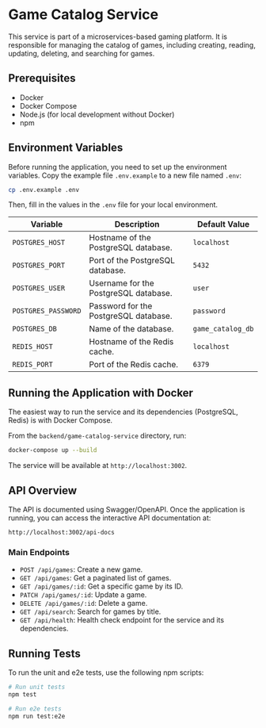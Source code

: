 # Game Catalog Service

This service is part of a microservices-based gaming platform. It is responsible for managing the catalog of games, including creating, reading, updating, deleting, and searching for games.

## Prerequisites

- Docker
- Docker Compose
- Node.js (for local development without Docker)
- npm

## Environment Variables

Before running the application, you need to set up the environment variables. Copy the example file `.env.example` to a new file named `.env`:

```bash
cp .env.example .env
```

Then, fill in the values in the `.env` file for your local environment.

| Variable          | Description                              | Default Value     |
| ----------------- | ---------------------------------------- | ----------------- |
| `POSTGRES_HOST`   | Hostname of the PostgreSQL database.     | `localhost`       |
| `POSTGRES_PORT`   | Port of the PostgreSQL database.         | `5432`            |
| `POSTGRES_USER`   | Username for the PostgreSQL database.    | `user`            |
| `POSTGRES_PASSWORD` | Password for the PostgreSQL database.    | `password`        |
| `POSTGRES_DB`     | Name of the database.                    | `game_catalog_db` |
| `REDIS_HOST`      | Hostname of the Redis cache.             | `localhost`       |
| `REDIS_PORT`      | Port of the Redis cache.                 | `6379`            |

## Running the Application with Docker

The easiest way to run the service and its dependencies (PostgreSQL, Redis) is with Docker Compose.

From the `backend/game-catalog-service` directory, run:

```bash
docker-compose up --build
```

The service will be available at `http://localhost:3002`.

## API Overview

The API is documented using Swagger/OpenAPI. Once the application is running, you can access the interactive API documentation at:

`http://localhost:3002/api-docs`

### Main Endpoints

- `POST /api/games`: Create a new game.
- `GET /api/games`: Get a paginated list of games.
- `GET /api/games/:id`: Get a specific game by its ID.
- `PATCH /api/games/:id`: Update a game.
- `DELETE /api/games/:id`: Delete a game.
- `GET /api/search`: Search for games by title.
- `GET /api/health`: Health check endpoint for the service and its dependencies.

## Running Tests

To run the unit and e2e tests, use the following npm scripts:

```bash
# Run unit tests
npm test

# Run e2e tests
npm run test:e2e
```
